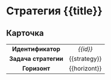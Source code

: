 # Стратегия {{title}}

## Карточка
|                                |               |
|:------------------------------:|:-------------:|
|       **Идентификатор**        |   *{{id}}*    |
| **Задача стратегии**           |  {{strategy}} |
|          **Горизонт**          | {{horizont}}  |

